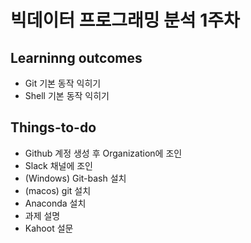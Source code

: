# 빅데이터 프로그래밍 분석 1주차

## Learninng outcomes
- Git 기본 동작 익히기
- Shell 기본 동작 익히기

## Things-to-do
- Github 계정 생성 후 Organization에 조인
- Slack 채널에 조인
- (Windows) Git-bash 설치
- (macos) git 설치
- Anaconda 설치
- 과제 설명
- Kahoot 설문
